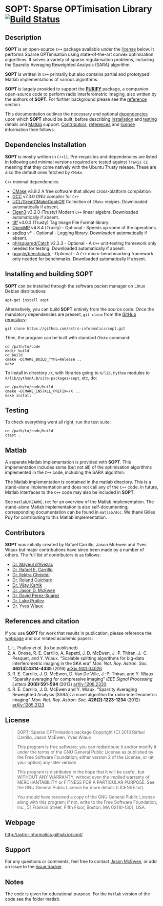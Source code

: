 SOPT: Sparse OPTimisation Library [![Build Status](https://travis-ci.com/astro-informatics/sopt.svg?branch=development)](https://travis-ci.com/astro-informatics/sopt)
=================================

Description
-----------

**SOPT** is an open-source `C++` package available under the [license](#license) below. It performs Sparse OPTimisation using state-of-the-art convex optimisation algorithms. It solves a variety of sparse regularisation problems, including the Sparsity Averaging Reweighted Analysis (SARA) algorithm. 

**SOPT** is written in `C++` primarily but also contains partial and prototyped Matlab implementations of various algorithms.

**SOPT** is largely provided to support the [**PURIFY**](https://github.com/astro-informatics/purify) package, a companion open-source code to perform radio interferometric imaging, also written by the authors of **SOPT**. For further background please see the [reference](#references-and-citation) section.

This documentation outlines the necessary and optional [dependencies](#dependencies-installation) upon which **SOPT** should be built, before describing [installation](#installing-and-building-SOPT) and [testing](#testing) details and [Matlab](#Matlab) support. [Contributors](#contributors), [references](#references-and-citation) and [license](#license) information then follows.

Dependencies installation
-------------------------

**SOPT** is mostly written in `C++11`. Pre-requisites and dependencies are listed in following and minimal versions required are tested against `Travis CI` meaning that they come natively with the Ubuntu Trusty release. These are also the default ones fetched by `CMake`.

`C++` minimal dependencies:

- [CMake](http://www.cmake.org/) v3.9.2 A free software that allows cross-platform compilation
- [GCC](https://gcc.gnu.org) v7.3.0 GNU compiler for `C++`
- [UCL/GreatCMakeCookOff](https://github.com/UCL/GreatCMakeCookOff) Collection of `CMake` recipes.
  Downloaded automatically if absent.
- [Eigen3](http://eigen.tuxfamily.org/index.php?title=Main_Page) v3.2.0 (Trusty) Modern `C++` linear algebra.
  Downloaded automatically if absent.
- [tiff](http://www.libtiff.org/) v4.0.3 (Trusty) Tag Image File Format library
- [OpenMP](http://openmp.org/wp/) v4.8.4 (Trusty) - Optional - Speeds up some of the operations.
- [spdlog](https://github.com/gabime/spdlog) v* - Optional - Logging library. Downloaded automatically if
  absent.
- [philsquared/Catch](https://github.com/philsquared/Catch) v2.2.3 - Optional -  A `C++`
  unit-testing framework only needed for testing. Downloaded automatically if absent.
- [google/benchmark](https://github.com/google/benchmark) - Optional - A `C++`
  micro-benchmarking framework only needed for benchmarks. Downloaded automatically if absent.

Installing and building SOPT
----------------------------

**SOPT** can be installed through the software packet manager on Linux Debian distributions:

```
apt-get install sopt
```

Alternatively, you can build **SOPT** entirely from the source code. Once the mandatory dependencies are present, `git clone` from the [GitHub repository](https://github.com/astro-informatics/sopt):

```
git clone https://github.com/astro-informatics/sopt.git
```

Then, the program can be built with standard `CMake` command:

```
cd /path/to/code
mkdir build
cd build
cmake -DCMAKE_BUILD_TYPE=Release ..
make
```

To install in directory `/X`, with libraries going to `X/lib`, `Python` modules to
`X/lib/pythonA.B/site-packages/sopt`, etc, do:

```
cd /path/to/code/build
cmake -DCMAKE_INSTALL_PREFIX=/X ..
make install
```

Testing
-------

To check everything went all right, run the test suite:

```
cd /path/to/code/build
ctest .
```

Matlab
------

A separate Matlab implementation is provided with **SOPT**. This implementation includes some (but not all) of the optimisation algorithms implemented in the `C++` code, including the SARA algorithm.

The Matlab implementation is contained in the matlab directory. This is a stand-alone implementation and does not call any of the `C++` code. In future, Matlab interfaces to the `C++` code may also be included in **SOPT**.

See `matlab/README.txt` for an overview of the Matlab implementation. The stand-alone Matlab implementation is also self-documenting; corresponding documentation can be found in `matlab/doc`. We thank Gilles Puy for contributing to this Matlab implementation.

Contributors
------------

**SOPT** was initially created by Rafael Carrillo, Jason McEwen and Yves Wiaux but major contributions
have since been made by a number of others. The full list of contributors is as follows:

* [Dr. Mayeul d'Avezac](https://github.com/mdavezac)
* [Dr. Rafael E. Carrillo](https://www.researchgate.net/profile/Rafael_Carrillo2)
* [Dr. Ilektra Christidi](https://github.com/ilectra)
* [Dr. Roland Guichard](https://github.com/UCLGuichard)
* [Dr. Vijay Kartik](https://people.epfl.ch/vijay.kartik)
* [Dr. Jason D. McEwen](http://www.jasonmcewen.org)
* [Dr. David Perez-Suarez](https://dpshelio.github.io)
* [Dr. Luke Pratley](https://about.me/luke.pratley)
* [Dr. Yves Wiaux](http://basp.eps.hw.ac.uk)

References and citation
-----------------------

If you use **SOPT** for work that results in publication, please reference the [webpage](#webpage) and our related academic papers:

1. L. Pratley _et al._ (to be published)
2. A. Onose, R. E. Carrillo, A. Repetti, J. D. McEwen, J.-P. Thiran, J.-C. Pesquet, and Y. Wiaux.
   "Scalable splitting algorithms for big-data interferometric imaging in the SKA era" _Mon. Not.
   Roy. Astron. Soc._ **462(4):4314-4335** (2016) [arXiv:1601.04026](http://arxiv.org/abs/arXiv:1601.04026)
3. R. E. Carrillo, J. D. McEwen, D. Van De Ville, J.-P. Thiran, and Y. Wiaux.  "Sparsity averaging
   for compressive imaging" _IEEE Signal Processing Letters_ **20(6):591-594** (2013) [arXiv:1208.2330](http://arxiv.org/abs/arXiv:1208.2330)
4. R. E. Carrillo, J. D. McEwen and Y. Wiaux. "Sparsity Averaging Reweighted
   Analysis (SARA): a novel algorithm for radio-interferometric imaging" _Mon.
   Not. Roy. Astron. Soc._ **426(2):1223-1234** (2012) [arXiv:1205.3123](http://arxiv.org/abs/arXiv:1205.3123)

License
-------

>    SOPT: Sparse OPTimisation package
>    Copyright (C) 2013 Rafael Carrillo, Jason McEwen, Yves Wiaux
>
>    This program is free software; you can redistribute it and/or
>    modify it under the terms of the GNU General Public License as
>    published by the Free Software Foundation; either version 2 of the
>    License, or (at your option) any later version.
>
>    This program is distributed in the hope that it will be useful, but
>    WITHOUT ANY WARRANTY; without even the implied warranty of
>    MERCHANTABILITY or FITNESS FOR A PARTICULAR PURPOSE.  See the GNU
>    General Public License for more details (LICENSE.txt).
>
>    You should have received a copy of the GNU General Public License
>    along with this program; if not, write to the Free Software
>    Foundation, Inc., 51 Franklin Street, Fifth Floor, Boston, MA
>    02110-1301, USA.

Webpage
-------

http://astro-informatics.github.io/sopt/


Support
-------

For any questions or comments, feel free to contact [Jason McEwen](jason.mcewen@gmail.com), or add
an issue to the [issue tracker](https://github.com/astro-informatics/sopt/issues).

Notes
-----

The code is given for educational purpose. For the `Matlab` version of the code see the folder matlab.

